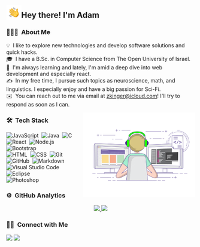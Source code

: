 <img alt="waving hand" src="./assets/Hand%20Wave.gif" width='40' align="left"/><h2>Hey there! I'm Adam</h2>

<!-- ## 👋 &nbsp;Hey there! I'm Adam -->

### 👨🏻‍💻 &nbsp;About Me

💡 &nbsp;I like to explore new technologies and develop software solutions and quick hacks.\
🎓 &nbsp;I have a B.Sc. in Computer Science from The Open University of Israel.\
🌱 &nbsp;I'm always learning and lately, I'm amid a deep dive into web development and especially react.\
✍️ &nbsp;In my free time, I pursue such topics as neuroscience, math, and linguistics. I especially enjoy and have a big passion for Sci-Fi.\
✉️ &nbsp;You can reach out to me via email at zkinger@icloud.com! I'll try to respond as soon as I can.

<img alt="Night Coding" src="./assets/coding.gif" width='300' align="right"/>

### 🛠 &nbsp;Tech Stack

![JavaScript](https://img.shields.io/badge/-JavaScript-05122A?style=flat&logo=javascript)&nbsp;
![Java](https://img.shields.io/badge/-Java-05122A?style=flat&logo=Java&logoColor=FFA518)&nbsp;
![C](https://img.shields.io/badge/-C-05122A?style=flat&logo=C&logoColor=A8B9CC)&nbsp;
![React](https://img.shields.io/badge/-React-05122A?style=flat&logo=react)&nbsp;
![Node.js](https://img.shields.io/badge/-Node.js-05122A?style=flat&logo=node.js)&nbsp;
![Bootstrap](https://img.shields.io/badge/-Bootstrap-05122A?style=flat&logo=bootstrap&logoColor=563D7C)\
![HTML](https://img.shields.io/badge/-HTML-05122A?style=flat&logo=HTML5)&nbsp;
![CSS](https://img.shields.io/badge/-CSS-05122A?style=flat&logo=CSS3&logoColor=1572B6)&nbsp;
![Git](https://img.shields.io/badge/-Git-05122A?style=flat&logo=git)&nbsp;
![GitHub](https://img.shields.io/badge/-GitHub-05122A?style=flat&logo=github)&nbsp;
![Markdown](https://img.shields.io/badge/-Markdown-05122A?style=flat&logo=markdown)\
![Visual Studio Code](https://img.shields.io/badge/-Visual%20Studio%20Code-05122A?style=flat&logo=visual-studio-code&logoColor=007ACC)&nbsp;
![Eclipse](https://img.shields.io/badge/-Eclipse-05122A?style=flat&logo=eclipse-ide&logoColor=2C2255)\
![Photoshop](https://img.shields.io/badge/-Photoshop-05122A?style=flat&logo=adobe-photoshop)&nbsp;

### ⚙️ &nbsp;GitHub Analytics

<p align="center">
<a href="https://github.com/gertzMan">
  <img height="180em" src="https://github-readme-stats-eight-theta.vercel.app/api?username=gertzMan&show_icons=true&theme=algolia&include_all_commits=true&count_private=true"/>
  <img height="180em" src="https://github-readme-stats-eight-theta.vercel.app/api/top-langs/?username=gertzman&layout=compact&langs_count=8&theme=algolia"/>
</a>
</p>

### 🤝🏻 &nbsp;Connect with Me

<p align="center">

<a href="https://www.linkedin.com/in/adam-gertzkin/"><img src="https://img.shields.io/badge/-Adam%20Gertzkin-0077B5?style=flat&logo=Linkedin&logoColor=white"/></a>
<a href=";"><img src="https://img.shields.io/badge/-zkinger@icloud.com-D14836?style=flat&logo=Gmail&logoColor=white"/></a>

</p>

